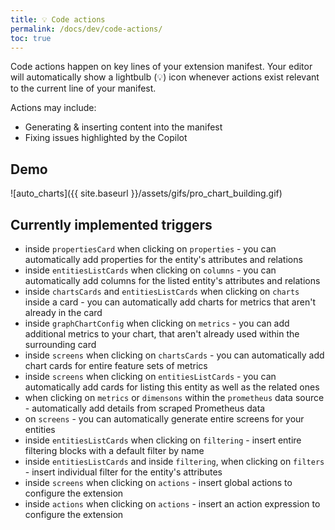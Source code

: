 ```yaml
---
title: 💡 Code actions
permalink: /docs/dev/code-actions/
toc: true
---
```


Code actions happen on key lines of your extension manifest.
Your editor will automatically show a lightbulb (💡) icon whenever actions exist relevant to the
current line of your manifest. 

Actions may include:
- Generating & inserting content into the manifest
- Fixing issues highlighted by the Copilot

## Demo

![auto_charts]({{ site.baseurl }}/assets/gifs/pro_chart_building.gif)

## Currently implemented triggers

- inside `propertiesCard` when clicking on `properties` - you can automatically add properties
  for the entity's attributes and relations
- inside `entitiesListCards` when clicking on `columns` - you can automatically add columns for
  the listed entity's attributes and relations
- inside `chartsCards` and `entitiesListCards` when clicking on `charts` inside a card - you can
  automatically add charts for metrics that aren't already in the card
- inside `graphChartConfig` when clicking on `metrics` - you can add additional metrics to your 
  chart, that aren't already used within the surrounding card
- inside `screens` when clicking on `chartsCards` - you can automatically add chart cards for 
  entire feature sets of metrics
- inside `screens` when clicking on `entitiesListCards` - you can automatically add cards for 
  listing this entity as well as the related ones
- when clicking on `metrics` or `dimensons` within the `prometheus` data source - automatically
  add details from scraped Prometheus data
- on `screens` - you can automatically generate entire screens for your entities
- inside `entitiesListCards` when clicking on `filtering` - insert entire filtering blocks with a
  default filter by name
- inside `entitiesListCards` and inside `filtering`, when clicking on `filters` - insert individual
  filter for the entity's attributes
- inside `screens` when clicking on `actions` - insert global actions to configure the extension
- inside `actions` when clicking on `actions` - insert an action expression to configure the extension